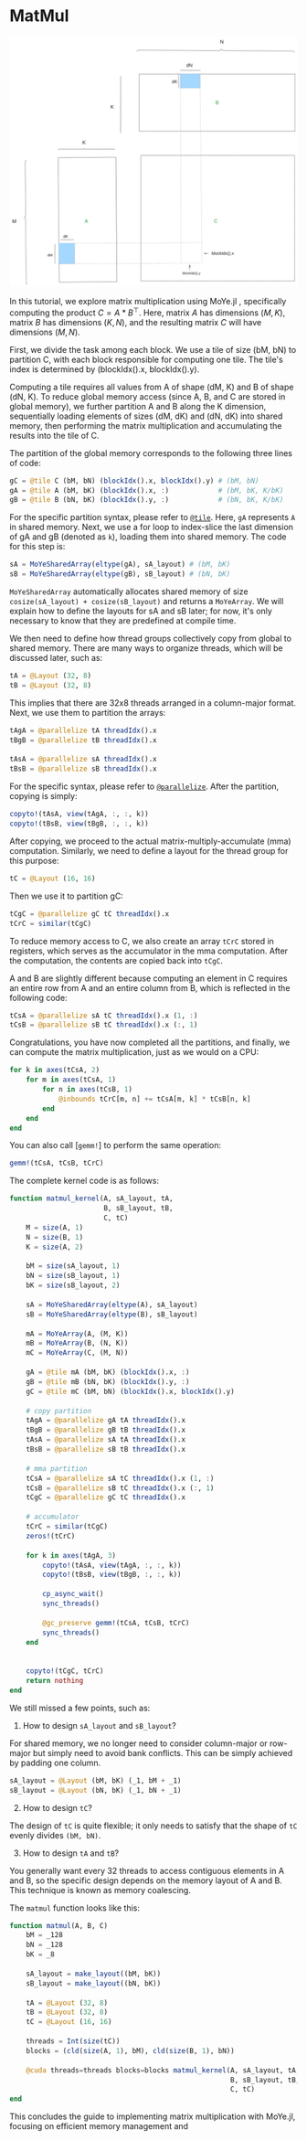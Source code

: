 # MatMul
![matmuil](../assets/matmul.png)

In this tutorial, we explore matrix multiplication using MoYe.jl , specifically computing the product $C = A * B^\top$. Here, matrix $A$ has dimensions $(M, K)$, matrix $B$ has dimensions $(K, N)$, and the resulting matrix $C$ will have dimensions $(M, N)$.

First, we divide the task among each block. We use a tile of size (bM, bN) to partition C, with each block responsible for computing one tile. The tile's index is determined by (blockIdx().x, blockIdx().y).

Computing a tile requires all values from A of shape (dM, K) and B of shape (dN, K). To reduce global memory access (since A, B, and C are stored in global memory), we further partition A and B along the K dimension, sequentially loading elements of sizes (dM, dK) and (dN, dK) into shared memory, then performing the matrix multiplication and accumulating the results into the tile of C.

The partition of the global memory corresponds to the following three lines of code:
```julia
gC = @tile C (bM, bN) (blockIdx().x, blockIdx().y) # (bM, bN)
gA = @tile A (bM, bK) (blockIdx().x, :)            # (bM, bK, K/bK)
gB = @tile B (bN, bK) (blockIdx().y, :)            # (bN, bK, K/bK)
```
For the specific partition syntax, please refer to [`@tile`](@ref). Here, `gA` represents `A` in shared memory. Next, we use a for loop to index-slice the last dimension of gA and gB (denoted as `k`), loading them into shared memory. The code for this step is:

```julia
sA = MoYeSharedArray(eltype(gA), sA_layout) # (bM, bK)
sB = MoYeSharedArray(eltype(gB), sB_layout) # (bN, bK)
```

`MoYeSharedArray` automatically allocates shared memory of size `cosize(sA_layout) + cosize(sB_layout)` and returns a `MoYeArray`. We will explain how to define the layouts for sA and sB later; for now, it's only necessary to know that they are predefined at compile time.

We then need to define how thread groups collectively copy from global to shared memory. There are many ways to organize threads, which will be discussed later, such as:
```julia
tA = @Layout (32, 8)
tB = @Layout (32, 8)
```

This implies that there are 32x8 threads arranged in a column-major format. Next, we use them to partition the arrays:
```julia
tAgA = @parallelize tA threadIdx().x
tBgB = @parallelize tB threadIdx().x

tAsA = @parallelize sA threadIdx().x
tBsB = @parallelize sB threadIdx().x
```

For the specific syntax, please refer to [`@parallelize`](@ref). After the partition, copying is simply:
```julia
copyto!(tAsA, view(tAgA, :, :, k))
copyto!(tBsB, view(tBgB, :, :, k))
```

After copying, we proceed to the actual matrix-multiply-accumulate (mma) computation. Similarly, we need to define a layout for the thread group for this purpose:
```julia
tC = @Layout (16, 16)
```

Then we use it to partition gC:
```julia
tCgC = @parallelize gC tC threadIdx().x 
tCrC = similar(tCgC)
```

To reduce memory access to C, we also create an array `tCrC` stored in registers, which serves as the accumulator in the mma computation. After the computation, the contents are copied back into `tCgC`.

A and B are slightly different because computing an element in C requires an entire row from A and an entire column from B, which is reflected in the following code:

```julia
tCsA = @parallelize sA tC threadIdx().x (1, :) 
tCsB = @parallelize sB tC threadIdx().x (:, 1)
```

Congratulations, you have now completed all the partitions, and finally, we can compute the matrix multiplication, just as we would on a CPU:

```julia
for k in axes(tCsA, 2)
    for m in axes(tCsA, 1)
        for n in axes(tCsB, 1)
            @inbounds tCrC[m, n] += tCsA[m, k] * tCsB[n, k]
        end
    end
end
```
You can also call [`gemm!`] to perform the same operation:
```julia
gemm!(tCsA, tCsB, tCrC)
```

The complete kernel code is as follows:
```julia
function matmul_kernel(A, sA_layout, tA,
                       B, sB_layout, tB,
                       C, tC)
    M = size(A, 1)
    N = size(B, 1)
    K = size(A, 2)

    bM = size(sA_layout, 1)
    bN = size(sB_layout, 1)
    bK = size(sB_layout, 2)

    sA = MoYeSharedArray(eltype(A), sA_layout)
    sB = MoYeSharedArray(eltype(B), sB_layout)

    mA = MoYeArray(A, (M, K))
    mB = MoYeArray(B, (N, K))
    mC = MoYeArray(C, (M, N))

    gA = @tile mA (bM, bK) (blockIdx().x, :)
    gB = @tile mB (bN, bK) (blockIdx().y, :)
    gC = @tile mC (bM, bN) (blockIdx().x, blockIdx().y)

    # copy partition
    tAgA = @parallelize gA tA threadIdx().x 
    tBgB = @parallelize gB tB threadIdx().x
    tAsA = @parallelize sA tA threadIdx().x
    tBsB = @parallelize sB tB threadIdx().x

    # mma partition
    tCsA = @parallelize sA tC threadIdx().x (1, :) 
    tCsB = @parallelize sB tC threadIdx().x (:, 1)
    tCgC = @parallelize gC tC threadIdx().x 

    # accumulator
    tCrC = similar(tCgC)
    zeros!(tCrC)

    for k in axes(tAgA, 3)
        copyto!(tAsA, view(tAgA, :, :, k))
        copyto!(tBsB, view(tBgB, :, :, k))
        
        cp_async_wait()
        sync_threads()

        @gc_preserve gemm!(tCsA, tCsB, tCrC)
        sync_threads()
    end


    copyto!(tCgC, tCrC)
    return nothing
end

```

We still missed a few points, such as:

1. How to design `sA_layout` and `sB_layout`?

For shared memory, we no longer need to consider column-major or row-major but simply need to avoid bank conflicts. This can be simply achieved by padding one column.

```julia
sA_layout = @Layout (bM, bK) (_1, bM + _1)
sB_layout = @Layout (bN, bK) (_1, bN + _1)
```

2. How to design `tC`?

The design of `tC` is quite flexible; it only needs to satisfy that the shape of `tC` evenly divides `(bM, bN)`.

3. How to design `tA` and `tB`?

You generally want every 32 threads to access contiguous elements in A and B, so the specific design depends on the memory layout of A and B. This technique is known as memory coalescing.

The `matmul` function looks like this:

```julia
function matmul(A, B, C)
    bM = _128
    bN = _128
    bK = _8
    
    sA_layout = make_layout((bM, bK))
    sB_layout = make_layout((bN, bK))

    tA = @Layout (32, 8)
    tB = @Layout (32, 8)
    tC = @Layout (16, 16)

    threads = Int(size(tC))
    blocks = (cld(size(A, 1), bM), cld(size(B, 1), bN))

    @cuda threads=threads blocks=blocks matmul_kernel(A, sA_layout, tA,
                                                      B, sB_layout, tB,
                                                      C, tC)
end
```

This concludes the guide to implementing matrix multiplication with MoYe.jl, focusing on efficient memory management and